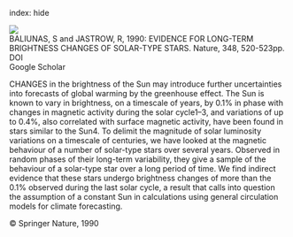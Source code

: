 index: hide

<div class="Citation">
    <div class="Citation-thumb CitationThumb-linked"  data-href="https://doi.org/10.1038/348520a0">
      <img src="https://static.claimspace.cloud/climate-study-static/refs/thumbs/8/BALIUNAS_and_JASTROW_1990-thumb.png" />
    </div>

  <div class="Citation-body">
    <div class="Citation-text">BALIUNAS, S and JASTROW, R, 1990: EVIDENCE FOR LONG-TERM BRIGHTNESS CHANGES OF SOLAR-TYPE STARS. <span class="Article-journal">Nature, </span><span class="Article-volume">348, </span>520-523pp.</div>
    <div class="Citation-links">
      <div class="CitationLink" data-href="https://doi.org/10.1038/348520a0">
        <div class="CitationLink-icon CitationLink-Doi"></div>
        <div class="CitationLink-text">DOI</div>
      </div>
      <div class="CitationLink" data-href="https://scholar.google.com/scholar?q=10.1038/348520a0">
        <div class="CitationLink-icon CitationLink-Scholar"></div>
        <div class="CitationLink-text">Google Scholar</div>
      </div>
    </div>
  </div>
</div>

CHANGES in the brightness of the Sun may introduce further uncertainties into forecasts of global warming by the greenhouse effect. The Sun is known to vary in brightness, on a timescale of years, by 0.1% in phase with changes in magnetic activity during the solar cycle1–3, and variations of up to 0.4%, also correlated with surface magnetic activity, have been found in stars similar to the Sun4. To delimit the magnitude of solar luminosity variations on a timescale of centuries, we have looked at the magnetic behaviour of a number of solar-type stars over several years. Observed in random phases of their long-term variability, they give a sample of the behaviour of a solar-type star over a long period of time. We find indirect evidence that these stars undergo brightness changes of more than the 0.1% observed during the last solar cycle, a result that calls into question the assumption of a constant Sun in calculations using general circulation models for climate forecasting.

<div class="Citation-copy">
&copy; Springer Nature, 1990
</div>